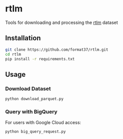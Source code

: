 # rtlm
Tools for downloading and processing the [rtlm](https://rtlm.info) dataset

## Installation
```bash
git clone https://github.com/format37/rtlm.git
cd rtlm
pip install -r requirements.txt
```

## Usage

### Download Dataset
```bash
python download_parquet.py
```

### Query with BigQuery
For users with Google Cloud access:
```bash
python big_query_request.py
```